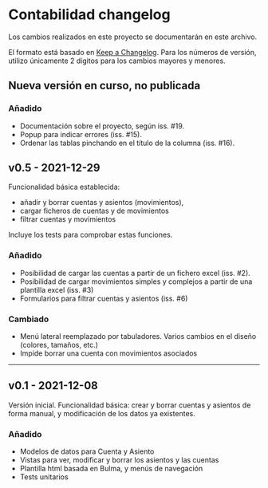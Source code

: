 # Contabilidad changelog

Los cambios realizados en este proyecto se documentarán en este archivo.

El formato está basado en [Keep a Changelog](https://keepachangelog.com/en/1.0.0/). Para los números de versión, utilizo únicamente 2 dígitos para los cambios mayores y menores.


## Nueva versión en curso, no publicada

### Añadido
- Documentación sobre el proyecto, según iss. #19.
- Popup para indicar errores (iss. #15).
- Ordenar las tablas pinchando en el título de la columna (iss. #16).


## v0.5 -  2021-12-29
Funcionalidad básica establecida:

- añadir y borrar cuentas y asientos (movimientos),
- cargar ficheros de cuentas y de movimientos
- filtrar cuentas y movimientos

Incluye los tests para comprobar estas funciones.


### Añadido
- Posibilidad de cargar las cuentas a partir de un fichero excel (iss. #2).
- Posibilidad de cargar movimientos simples y complejos a partir de una plantilla excel (iss. #3)
- Formularios para filtrar cuentas y asientos (iss. #6)

### Cambiado
- Menú lateral reemplazado por tabuladores. Varios cambios en el diseño (colores, tamaños, etc.)
- Impide borrar una cuenta con movimientos asociados

----

## v0.1 -  2021-12-08

Versión inicial. Funcionalidad básica: crear y borrar cuentas y asientos de forma manual, y modificación de los datos ya existentes.


### Añadido
- Modelos de datos para Cuenta y Asiento
- Vistas para ver, modificar y borrar los asientos y las cuentas
- Plantilla html basada en Bulma, y menús de navegación
- Tests unitarios
